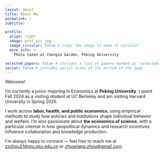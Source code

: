 ```yaml
---
layout: about
title: About Me
permalink: /
subtitle:

profile:
  align: right
  image: prof_pic.jpg
  image_circular: false # crops the image to make it circular
  more_info: >
    Photo taken at Chengze Garden, Peking University

selected_papers: false # includes a list of papers marked as "selected={true}"
social: false # includes social icons at the bottom of the page
---
```


Welcome!

I’m currently a junior majoring in Economics at **Peking University**. I spent Fall 2024 as a visiting student at UC Berkeley and am visiting Harvard University in Spring 2025.

I work across **labor, health, and public economics**, using empirical methods to study how policies and institutions shape individual behavior and welfare. I’m also passionate about **the economics of science**, with a particular interest in how geopolitical dynamics and research incentives influence collaboration and knowledge production.

I'm always happy to connect — feel free to reach me at [zxzhou21@stu.pku.edu.cn](mailto:zxzhou21@stu.pku.edu.cn) or [zhuoxiang.zhou@gmail.com](mailto:zhuoxiang.zhou@gmail.com).